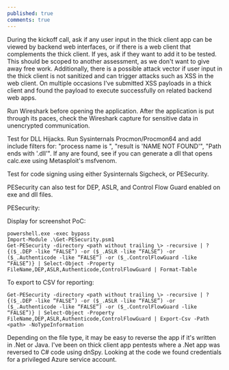```yaml
---
published: true
comments: true
---
```

During the kickoff call, ask if any user input in the thick client app can be viewed by backend web interfaces, or if there is a web client that complements the thick client. If yes, ask if they want to add it to be tested. This should be scoped to another assessment, as we don't want to give away free work. Additionally, there is a possible attack vector if user input in the thick client is not sanitized and can trigger attacks such as XSS in the web client. On multiple occasions I've submitted XSS payloads in a thick client and found the payload to execute successfully on related backend web apps.

Run Wireshark before opening the application. After the application is put through its paces, check the Wireshark capture for sensitive data in unencrypted communication.

Test for DLL Hijacks. Run Sysinternals Procmon/Procmon64 and add include filters for: "process name is <processname>", "result is 'NAME NOT FOUND'", "Path ends with '.dll'". If any are found, see if you can generate a dll that opens calc.exe using Metasploit's msfvenom.

Test for code signing using either Sysinternals Sigcheck, or PESecurity.

PESecurity can also test for DEP, ASLR, and Control Flow Guard enabled on exe and dll files.

PESecurity:

Display for screenshot PoC:
  
```
powershell.exe -exec bypass
Import-Module .\Get-PESecurity.psm1
Get-PESecurity -directory <path without trailing \> -recursive | ?{($_.DEP -like “FALSE”) -or ($_.ASLR -like “FALSE”) -or ($_.Authenticode -like “FALSE”) -or ($_.ControlFlowGuard -like “FALSE”)} | Select-Object -Property FileName,DEP,ASLR,Authenticode,ControlFlowGuard | Format-Table
```

To export to CSV for reporting:

```
Get-PESecurity -directory <path without trailing \> -recursive | ?{($_.DEP -like “FALSE”) -or ($_.ASLR -like “FALSE”) -or ($_.Authenticode -like “FALSE”) -or ($_.ControlFlowGuard -like “FALSE”)} | Select-Object -Property FileName,DEP,ASLR,Authenticode,ControlFlowGuard | Export-Csv -Path <path> -NoTypeInformation
```

Depending on the file type, it may be easy to reverse the app if it's written in .Net or Java. I've been on thick client app pentests where a .Net app was reversed to C# code using dnSpy. Looking at the code we found credentials for a privileged Azure service account.